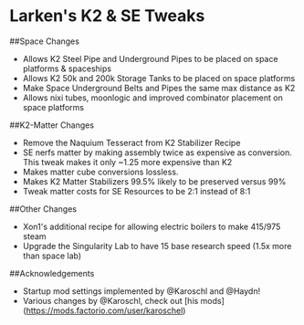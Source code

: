 # Larken's K2 & SE Tweaks

##Space Changes
- Allows K2 Steel Pipe and Underground Pipes to be placed on space platforms & spaceships
- Allows K2 50k and 200k Storage Tanks to be placed on space platforms
- Make Space Underground Belts and Pipes the same max distance as K2
- Allows nixi tubes, moonlogic and improved combinator placement on space platforms

##K2-Matter Changes
- Remove the Naquium Tesseract from K2 Stabilizer Recipe
- SE nerfs matter by making assembly twice as expensive as conversion. This tweak makes it only ~1.25 more expensive than K2
- Makes matter cube conversions lossless.
- Makes K2 Matter Stabilizers 99.5% likely to be preserved versus 99%
- Tweak matter costs for SE Resources to be 2:1 instead of 8:1

##Other Changes
- Xon1's additional recipe for allowing electric boilers to make 415/975 steam
- Upgrade the Singularity Lab to have 15 base research speed (1.5x more than space lab)

##Acknowledgements
- Startup mod settings implemented by @Karoschl and @Haydn!
- Various changes by @Karoschl, check out [his mods] (https://mods.factorio.com/user/karoschel)